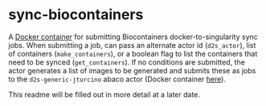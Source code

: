# sync-biocontainers

A [Docker container](https://hub.docker.com/r/jturcino/sync-biocontainers/) for submitting Biocontainers docker-to-singularity sync jobs. When submitting a job, can pass an alternate actor id (`d2s_actor`), list of containers (`make_containers`), or a boolean flag to list the containers that need to be synced (`get_containers`). If no conditions are submitted, the actor generates a list of images to be generated and submits these as jobs to the `d2s-generic-jturcino` abaco actor (Docker container [here](https://hub.docker.com/r/jturcino/abaco-d2s-generic/)).

This readme will be filled out in more detail at a later date.
